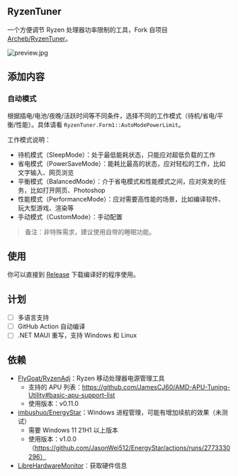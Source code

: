 ## RyzenTuner

一个方便调节 Ryzen 处理器功率限制的工具，Fork 自项目 [Archeb/RyzenTuner](https://github.com/Archeb/RyzenTuner)。

![preview.jpg](https://s2.loli.net/2022/08/09/6lcTD5U93g2y4Am.jpg)

## 添加内容

### 自动模式

根据插电/电池/夜晚/活跃时间等不同条件，选择不同的工作模式（待机/省电/平衡/性能）。具体请看 `RyzenTuner.Form1::AutoModePowerLimit`。

工作模式说明：

* 待机模式（SleepMode）：处于最低能耗状态，只能应对超低负载的工作
* 省电模式（PowerSaveMode）：能耗比最高的状态，应对轻松的工作，比如文字输入、网页浏览
* 平衡模式（BalancedMode）：介于省电模式和性能模式之间，应对突发的任务，比如打开网页、Photoshop
* 性能模式（PerformanceMode）：应对需要高性能的场景，比如编译软件、玩大型游戏、渲染等
* 手动模式（CustomMode）：手动配置


> 备注：非特殊需求，建议使用自带的睡眠功能。

## 使用

你可以直接到 [Release](https://github.com/zqhong/RyzenTuner/releases) 下载编译好的程序使用。

## 计划

- [ ] 多语言支持
- [ ] GitHub Action 自动编译
- [ ] .NET MAUI 重写，支持 Windows 和 Linux

## 依赖

* [FlyGoat/RyzenAdj](https://github.com/FlyGoat/RyzenAdj)：Ryzen 移动处理器电源管理工具
  * 支持的 APU 列表：https://github.com/JamesCJ60/AMD-APU-Tuning-Utility#basic-apu-support-list
  * 使用版本：v0.11.0
* [imbushuo/EnergyStar](https://github.com/imbushuo/EnergyStar)：Windows 进程管理，可能有增加续航的效果（未测试）
  * 需要 Windows 11 21H1 以上版本
  * 使用版本：v1.0.0（https://github.com/JasonWei512/EnergyStar/actions/runs/2773330296）
* [LibreHardwareMonitor](https://github.com/LibreHardwareMonitor/LibreHardwareMonitor)：获取硬件信息
